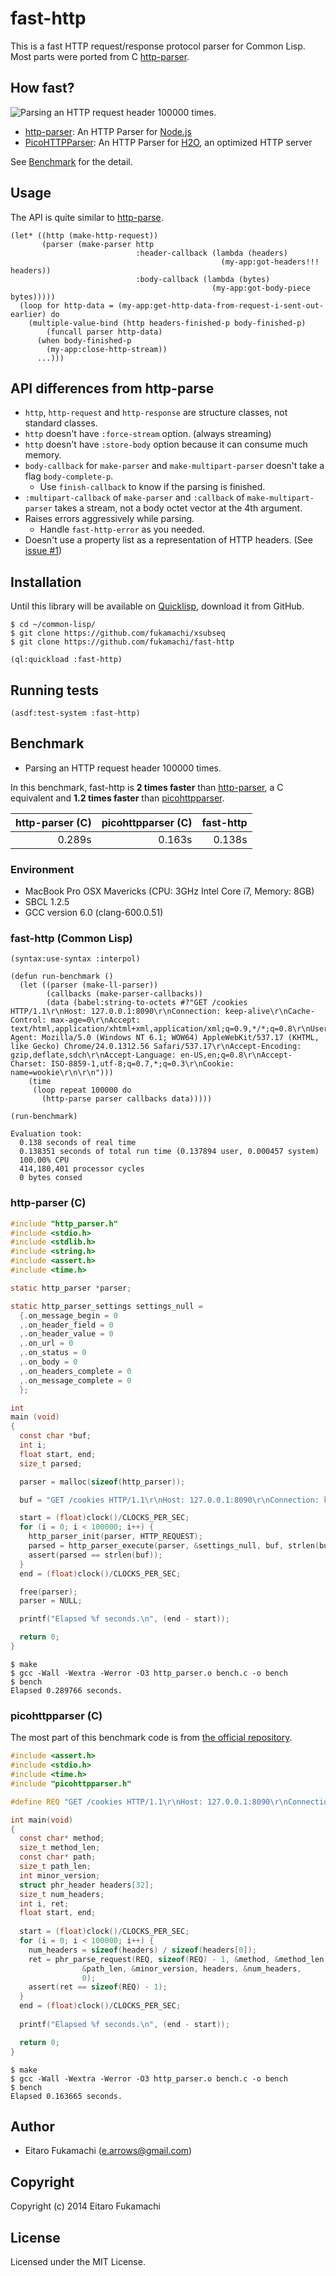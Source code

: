 # fast-http

This is a fast HTTP request/response protocol parser for Common Lisp. Most parts were ported from C [http-parser](https://github.com/joyent/http-parser).

## How fast?

![Parsing an HTTP request header 100000 times.](images/benchmark.png)

- [http-parser](https://github.com/joyent/http-parser): An HTTP Parser for [Node.js](http://github.com/joyent/node)
- [PicoHTTPParser](https://github.com/h2o/picohttpparser): An HTTP Parser for [H2O](https://github.com/h2o/h2o), an optimized HTTP server

See [Benchmark](#benchmark) for the detail.

## Usage

The API is quite similar to [http-parse](https://github.com/orthecreedence/http-parse).

```common-lisp
(let* ((http (make-http-request))
       (parser (make-parser http
                            :header-callback (lambda (headers)
                                               (my-app:got-headers!!! headers))
                            :body-callback (lambda (bytes)
                                             (my-app:got-body-piece bytes)))))
  (loop for http-data = (my-app:get-http-data-from-request-i-sent-out-earlier) do
    (multiple-value-bind (http headers-finished-p body-finished-p)
        (funcall parser http-data)
      (when body-finished-p
        (my-app:close-http-stream))
      ...)))
```

## API differences from http-parse

* `http`, `http-request` and `http-response` are structure classes, not standard classes.
* `http` doesn't have `:force-stream` option. (always streaming)
* `http` doesn't have `:store-body` option because it can consume much memory.
* `body-callback` for `make-parser` and `make-multipart-parser` doesn't take a flag `body-complete-p`.
  * Use `finish-callback` to know if the parsing is finished.
* `:multipart-callback` of `make-parser` and `:callback` of `make-multipart-parser` takes a stream, not a body octet vector at the 4th argument.
* Raises errors aggressively while parsing.
  * Handle `fast-http-error` as you needed.
* Doesn't use a property list as a representation of HTTP headers. (See [issue #1](https://github.com/fukamachi/fast-http/issues/1))

## Installation

Until this library will be available on [Quicklisp](http://www.quicklisp.org/beta/), download it from GitHub.

```
$ cd ~/common-lisp/
$ git clone https://github.com/fukamachi/xsubseq
$ git clone https://github.com/fukamachi/fast-http
```

```common-lisp
(ql:quickload :fast-http)
```

## Running tests

```common-lisp
(asdf:test-system :fast-http)
```

## Benchmark

- Parsing an HTTP request header 100000 times.

In this benchmark, fast-http is **2 times faster** than [http-parser](https://github.com/joyent/http-parser), a C equivalent and **1.2 times faster** than [picohttpparser](https://github.com/h2o/picohttpparser).

| http-parser (C) | picohttpparser (C) | fast-http |
| ---------------:|-------------------:| ---------:|
|      0.289s     |       0.163s       |   0.138s  |

### Environment

* MacBook Pro OSX Mavericks (CPU: 3GHz Intel Core i7, Memory: 8GB)
* SBCL 1.2.5
* GCC version 6.0 (clang-600.0.51)

### fast-http (Common Lisp)

```common-lisp
(syntax:use-syntax :interpol)

(defun run-benchmark ()
  (let ((parser (make-ll-parser))
        (callbacks (make-parser-callbacks))
        (data (babel:string-to-octets #?"GET /cookies HTTP/1.1\r\nHost: 127.0.0.1:8090\r\nConnection: keep-alive\r\nCache-Control: max-age=0\r\nAccept: text/html,application/xhtml+xml,application/xml;q=0.9,*/*;q=0.8\r\nUser-Agent: Mozilla/5.0 (Windows NT 6.1; WOW64) AppleWebKit/537.17 (KHTML, like Gecko) Chrome/24.0.1312.56 Safari/537.17\r\nAccept-Encoding: gzip,deflate,sdch\r\nAccept-Language: en-US,en;q=0.8\r\nAccept-Charset: ISO-8859-1,utf-8;q=0.7,*;q=0.3\r\nCookie: name=wookie\r\n\r\n")))
    (time
     (loop repeat 100000 do
       (http-parse parser callbacks data)))))

(run-benchmark)
```

```
Evaluation took:
  0.138 seconds of real time
  0.138351 seconds of total run time (0.137894 user, 0.000457 system)
  100.00% CPU
  414,180,401 processor cycles
  0 bytes consed
```

### http-parser (C)


```c
#include "http_parser.h"
#include <stdio.h>
#include <stdlib.h>
#include <string.h>
#include <assert.h>
#include <time.h>

static http_parser *parser;

static http_parser_settings settings_null =
  {.on_message_begin = 0
  ,.on_header_field = 0
  ,.on_header_value = 0
  ,.on_url = 0
  ,.on_status = 0
  ,.on_body = 0
  ,.on_headers_complete = 0
  ,.on_message_complete = 0
  };

int
main (void)
{
  const char *buf;
  int i;
  float start, end;
  size_t parsed;

  parser = malloc(sizeof(http_parser));

  buf = "GET /cookies HTTP/1.1\r\nHost: 127.0.0.1:8090\r\nConnection: keep-alive\r\nCache-Control: max-age=0\r\nAccept: text/html,application/xhtml+xml,application/xml;q=0.9,*/*;q=0.8\r\nUser-Agent: Mozilla/5.0 (Windows NT 6.1; WOW64) AppleWebKit/537.17 (KHTML, like Gecko) Chrome/24.0.1312.56 Safari/537.17\r\nAccept-Encoding: gzip,deflate,sdch\r\nAccept-Language: en-US,en;q=0.8\r\nAccept-Charset: ISO-8859-1,utf-8;q=0.7,*;q=0.3\r\nCookie: name=wookie\r\n\r\n";

  start = (float)clock()/CLOCKS_PER_SEC;
  for (i = 0; i < 100000; i++) {
    http_parser_init(parser, HTTP_REQUEST);
    parsed = http_parser_execute(parser, &settings_null, buf, strlen(buf));
    assert(parsed == strlen(buf));
  }
  end = (float)clock()/CLOCKS_PER_SEC;

  free(parser);
  parser = NULL;

  printf("Elapsed %f seconds.\n", (end - start));

  return 0;
}
```

```
$ make
$ gcc -Wall -Wextra -Werror -O3 http_parser.o bench.c -o bench
$ bench
Elapsed 0.289766 seconds.
```

### picohttpparser (C)

The most part of this benchmark code is from [the official repository](https://github.com/h2o/picohttpparser/blob/master/bench.c).

```c
#include <assert.h>
#include <stdio.h>
#include <time.h>
#include "picohttpparser.h"

#define REQ "GET /cookies HTTP/1.1\r\nHost: 127.0.0.1:8090\r\nConnection: keep-alive\r\nCache-Control: max-age=0\r\nAccept: text/html,application/xhtml+xml,application/xml;q=0.9,*/*;q=0.8\r\nUser-Agent: Mozilla/5.0 (Windows NT 6.1; WOW64) AppleWebKit/537.17 (KHTML, like Gecko) Chrome/24.0.1312.56 Safari/537.17\r\nAccept-Encoding: gzip,deflate,sdch\r\nAccept-Language: en-US,en;q=0.8\r\nAccept-Charset: ISO-8859-1,utf-8;q=0.7,*;q=0.3\r\nCookie: name=wookie\r\n\r\n"

int main(void)
{
  const char* method;
  size_t method_len;
  const char* path;
  size_t path_len;
  int minor_version;
  struct phr_header headers[32];
  size_t num_headers;
  int i, ret;
  float start, end;
  
  start = (float)clock()/CLOCKS_PER_SEC;
  for (i = 0; i < 100000; i++) {
    num_headers = sizeof(headers) / sizeof(headers[0]);
    ret = phr_parse_request(REQ, sizeof(REQ) - 1, &method, &method_len, &path,
			    &path_len, &minor_version, headers, &num_headers,
			    0);
    assert(ret == sizeof(REQ) - 1);
  }
  end = (float)clock()/CLOCKS_PER_SEC;
  
  printf("Elapsed %f seconds.\n", (end - start));

  return 0;
}
```

```
$ make
$ gcc -Wall -Wextra -Werror -O3 http_parser.o bench.c -o bench
$ bench
Elapsed 0.163665 seconds.
```

## Author

* Eitaro Fukamachi (e.arrows@gmail.com)

## Copyright

Copyright (c) 2014 Eitaro Fukamachi

## License

Licensed under the MIT License.
